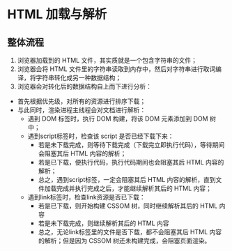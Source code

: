 # HTML 加载与解析

## 整体流程
1. 浏览器加载到的 HTML 文件，其实质就是一个包含字符串的文件；
2. 浏览器会将 HTML 文件里的字符串读取到内存中，然后对字符串进行取词编译，将字符串转化成另一种数据结构；
3. 浏览器会对转化后的数据结构自上而下进行分析：
- 首先根据优先级，对所有的资源进行排序下载；
- 与此同时，渲染进程主线程会对文档进行解析：
    - 遇到 DOM 标签时，执行 DOM 构建，将该 DOM 元素添加到 DOM 树中；
    - 遇到script标签时，检查该 script 是否已经下载下来：
        - 若是未下载完成，则等待下载完成（下载完立即执行代码），等待期间会阻塞其后 HTML 内容的解析；
        - 若是已下载，便执行代码，执行代码期间也会阻塞其后 HTML 内容的解析；
        - 总之，遇到script标签，一定会阻塞其后 HTML 内容的解析，直到文件加载完成并执行完成之后，才能继续解析其后的 HTML 内容；
    - 遇到link标签时，检查link资源是否已下载：
        - 若是已下载，则开始构建 CSSOM 树，同时继续解析其后的 HTML 内容
        - 若是未下载完成，则继续解析其后的 HTML 内容
        - 总之，无论link标签里的文件是否下载，都不会阻塞其后 HTML 内容的解析；但是因为 CSSOM 树还未构建完成，会阻塞页面渲染。